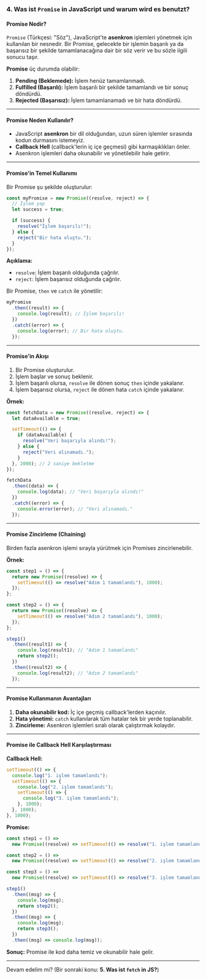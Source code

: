 ### **4. Was ist `Promise` in JavaScript und warum wird es benutzt?**

#### **Promise Nedir?**
`Promise` (Türkçesi: "Söz"), JavaScript'te **asenkron** işlemleri yönetmek için kullanılan bir nesnedir. Bir Promise, gelecekte bir işlemin başarılı ya da başarısız bir şekilde tamamlanacağına dair bir söz verir ve bu sözle ilgili sonucu taşır.

**Promise** üç durumda olabilir:
1. **Pending (Beklemede):** İşlem henüz tamamlanmadı.
2. **Fulfilled (Başarılı):** İşlem başarılı bir şekilde tamamlandı ve bir sonuç döndürdü.
3. **Rejected (Başarısız):** İşlem tamamlanamadı ve bir hata döndürdü.

---

#### **Promise Neden Kullanılır?**
- JavaScript **asenkron** bir dil olduğundan, uzun süren işlemler sırasında kodun durmasını istemeyiz.
- **Callback Hell** (callback'lerin iç içe geçmesi) gibi karmaşıklıkları önler.
- Asenkron işlemleri daha okunabilir ve yönetilebilir hale getirir.

---

#### **Promise'in Temel Kullanımı**
Bir Promise şu şekilde oluşturulur:

```javascript
const myPromise = new Promise((resolve, reject) => {
  // İşlem yap
  let success = true;

  if (success) {
    resolve("İşlem başarılı!");
  } else {
    reject("Bir hata oluştu.");
  }
});
```

**Açıklama:**
- `resolve`: İşlem başarılı olduğunda çağrılır.
- `reject`: İşlem başarısız olduğunda çağrılır.

Bir Promise, `then` ve `catch` ile yönetilir:

```javascript
myPromise
  .then((result) => {
    console.log(result); // İşlem başarılı!
  })
  .catch((error) => {
    console.log(error); // Bir hata oluştu.
  });
```

---

#### **Promise'in Akışı**
1. Bir Promise oluşturulur.
2. İşlem başlar ve sonuç beklenir.
3. İşlem başarılı olursa, `resolve` ile dönen sonuç `then` içinde yakalanır.
4. İşlem başarısız olursa, `reject` ile dönen hata `catch` içinde yakalanır.

**Örnek:**
```javascript
const fetchData = new Promise((resolve, reject) => {
  let dataAvailable = true;

  setTimeout(() => {
    if (dataAvailable) {
      resolve("Veri başarıyla alındı!");
    } else {
      reject("Veri alınamadı.");
    }
  }, 2000); // 2 saniye bekletme
});

fetchData
  .then((data) => {
    console.log(data); // "Veri başarıyla alındı!"
  })
  .catch((error) => {
    console.error(error); // "Veri alınamadı."
  });
```

---

#### **Promise Zincirleme (Chaining)**
Birden fazla asenkron işlemi sırayla yürütmek için Promises zincirlenebilir.

**Örnek:**
```javascript
const step1 = () => {
  return new Promise((resolve) => {
    setTimeout(() => resolve("Adım 1 tamamlandı"), 1000);
  });
};

const step2 = () => {
  return new Promise((resolve) => {
    setTimeout(() => resolve("Adım 2 tamamlandı"), 1000);
  });
};

step1()
  .then((result1) => {
    console.log(result1); // "Adım 1 tamamlandı"
    return step2();
  })
  .then((result2) => {
    console.log(result2); // "Adım 2 tamamlandı"
  });
```

---

#### **Promise Kullanmanın Avantajları**
1. **Daha okunabilir kod:** İç içe geçmiş callback'lerden kaçınılır.
2. **Hata yönetimi:** `catch` kullanılarak tüm hatalar tek bir yerde toplanabilir.
3. **Zincirleme:** Asenkron işlemleri sıralı olarak çalıştırmak kolaydır.

---

#### **Promise ile Callback Hell Karşılaştırması**
**Callback Hell:**
```javascript
setTimeout(() => {
  console.log("1. işlem tamamlandı");
  setTimeout(() => {
    console.log("2. işlem tamamlandı");
    setTimeout(() => {
      console.log("3. işlem tamamlandı");
    }, 1000);
  }, 1000);
}, 1000);
```

**Promise:**
```javascript
const step1 = () =>
  new Promise((resolve) => setTimeout(() => resolve("1. işlem tamamlandı"), 1000));

const step2 = () =>
  new Promise((resolve) => setTimeout(() => resolve("2. işlem tamamlandı"), 1000));

const step3 = () =>
  new Promise((resolve) => setTimeout(() => resolve("3. işlem tamamlandı"), 1000));

step1()
  .then((msg) => {
    console.log(msg);
    return step2();
  })
  .then((msg) => {
    console.log(msg);
    return step3();
  })
  .then((msg) => console.log(msg));
```

**Sonuç:** Promise ile kod daha temiz ve okunabilir hale gelir.

---

Devam edelim mi? (Bir sonraki konu: **5. Was ist `fetch` in JS?**)